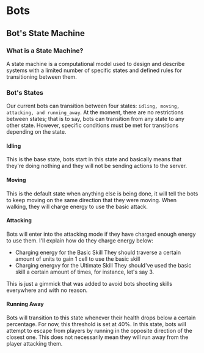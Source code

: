 # Bots

## Bot's State Machine

### What is a State Machine?

A state machine is a computational model used to design and describe systems with a limited number of specific states and defined rules for transitioning between them.


### Bot's States

Our current bots can transition between four states: `idling, moving, attacking, and running_away`. At the moment, there are no restrictions between states; that is to say, bots can transition from any state to any other state. However, specific conditions must be met for transitions depending on the state.

#### Idling

This is the base state, bots start in this state and basically means that they're doing nothing and they will not be sending actions to the server.

#### Moving

This is the default state when anything else is being done, it will tell the bots to keep moving on the same direction that they were moving.
When walking, they will charge energy to use the basic attack.

#### Attacking

Bots will enter into the attacking mode if they have charged enough energy to use them. I'll explain how do they charge energy below:

- Charging energy for the Basic Skill
    They should traverse a certain amount of units to gain 1 cell to use the basic skill
- Charging energvy for the Ultimate Skill
    They should've used the basic skill a certain amount of times, for instance, let's say 3.

This is just a gimmick that was added to avoid bots shooting skills everywhere and with no reason.

#### Running Away

Bots will transition to this state whenever their health drops below a certain percentage. For now, this threshold is set at 40%. In this state, bots will attempt to escape from players by running in the opposite direction of the closest one. This does not necessarily mean they will run away from the player attacking them.
